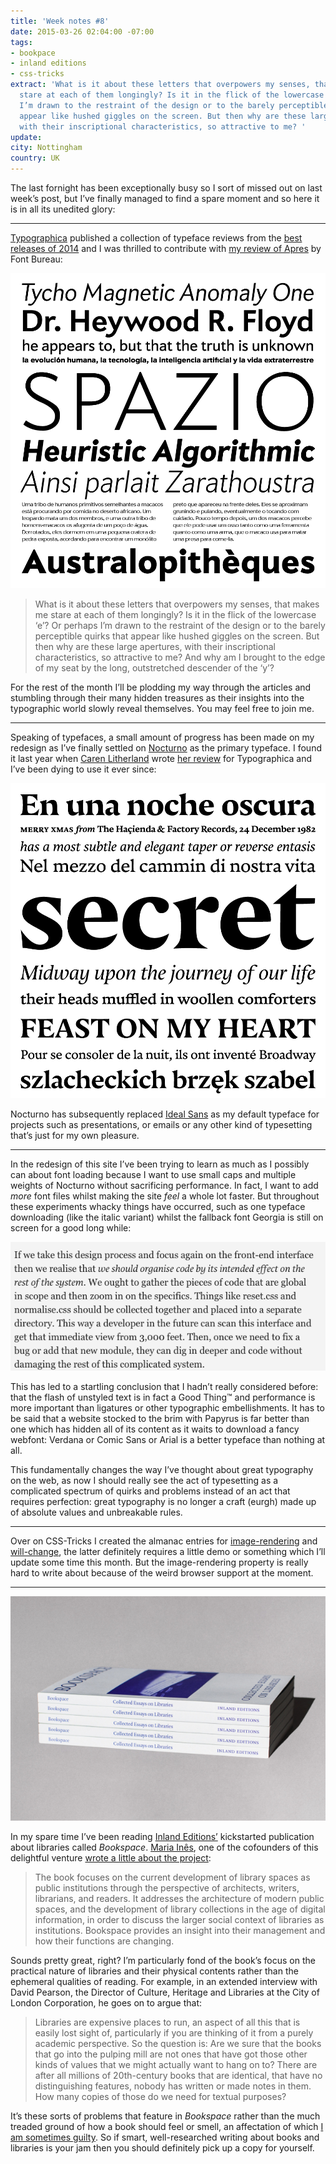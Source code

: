 ```yaml
---
title: 'Week notes #8'
date: 2015-03-26 02:04:00 -07:00
tags:
- bookpace
- inland editions
- css-tricks
extract: 'What is it about these letters that overpowers my senses, that makes me
  stare at each of them longingly? Is it in the flick of the lowercase ‘e’? Or perhaps
  I’m drawn to the restraint of the design or to the barely perceptible quirks that
  appear like hushed giggles on the screen. But then why are these large apertures,
  with their inscriptional characteristics, so attractive to me? '
update: 
city: Nottingham
country: UK
---
```


The last fornight has been exceptionally busy so I sort of missed out on last week’s post, but I’ve finally managed to find a spare moment and so here it is in all its unedited glory:

***

[Typographica](http://typographica.org) published a collection of typeface reviews from the [best releases of 2014](http://typographica.org/features/our-favorite-typefaces-of-2014/) and I was thrilled to contribute with [my review of Apres](http://typographica.org/typeface-reviews/apres/) by Font Bureau:

![Apres specimen](/uploads/apres-specimen.png)

> What is it about these letters that overpowers my senses, that makes me stare at each of them longingly? Is it in the flick of the lowercase ‘e’? Or perhaps I’m drawn to the restraint of the design or to the barely perceptible quirks that appear like hushed giggles on the screen. But then why are these large apertures, with their inscriptional characteristics, so attractive to me? And why am I brought to the edge of my seat by the long, outstretched descender of the ‘y’?

For the rest of the month I’ll be plodding my way through the articles and stumbling through their many hidden treasures as their insights into the typographic world slowly reveal themselves. You may feel free to join me.

***

Speaking of typefaces, a small amount of progress has been made on my redesign as I’ve finally settled on [Nocturno](http://www.typonine.com/fonts/font-library/nocturno/) as the primary typeface. I found it last year when [Caren Litherland](http://twitter.com/litherland) wrote [her review](http://typographica.org/typeface-reviews/nocturno/) for Typographica and I’ve been dying to use it ever since:

![Nocturno](/uploads/nocturno.png)

Nocturno has subsequently replaced [Ideal Sans](http://www.typography.com/fonts/ideal-sans/overview/) as my default typeface for projects such as presentations, or emails or any other kind of typesetting that’s just for my own pleasure.

***

In the redesign of this site I’ve been trying to learn as much as I possibly can about font loading because I want to use small caps and multiple weights of Nocturno without sacrificing performance. In fact, I want to add *more* font files whilst making the site *feel* a whole lot faster. But throughout these experiments whacky things have occurred, such as one typeface downloading (like the italic variant) whilst the fallback font Georgia is still on screen for a good long while:

![Georgia with Nocturno italics](/uploads/georgia-with-nocturno.png)

This has led to a startling conclusion that I hadn’t really considered before: that the flash of unstyled text is in fact a Good Thing™ and performance is more important than ligatures or other typographic embellishments. It has to be said that a website stocked to the brim with Papyrus is far better than one which has hidden all of its content as it waits to download a fancy webfont: Verdana or Comic Sans or Arial is a better typeface than nothing at all.

This fundamentally changes the way I’ve thought about great typography on the web, as now I should really see the act of typesetting as a complicated spectrum of quirks and problems instead of an act that requires perfection: great typography is no longer a craft (eurgh) made up of absolute values and unbreakable rules.

***

Over on CSS-Tricks I created the almanac entries for [image-rendering](https://css-tricks.com/almanac/properties/i/image-rendering/) and [will-change](https://css-tricks.com/almanac/properties/w/will-change/), the latter definitely requires a little demo or something which I’ll update some time this month. But the image-rendering property is really hard to write about because of the weird browser support at the moment.

***

![Bookspace](/uploads/ie_books.jpg)

In my spare time I’ve been reading [Inland Editions’](http://inland-editions.com) kickstarted publication about libraries called *Bookspace*. [Maria Inês](https://twitter.com/poplastik), one of the cofounders of this delightful venture [wrote a little about the project](https://lestroischaises.wordpress.com/2015/03/13/bookspace-collected-essays-on-libraries/):

> The book focuses on the current development of library spaces as public institutions through the perspective of architects, writers, librarians, and readers. It addresses the architecture of modern public spaces, and the development of library collections in the age of digital information, in order to discuss the larger social context of libraries as institutions. Bookspace provides an insight into their management and how their functions are changing.

Sounds pretty great, right? I’m particularly fond of the book’s focus on the practical nature of libraries and their physical contents rather than the ephemeral qualities of reading. For example, in an extended interview with David Pearson, the Director of Culture, Heritage and Libraries at the City of London Corporation, he goes on to argue that:

> Libraries are expensive places to run, an aspect of all this that is easily lost sight of, particularly if you are thinking of it from a purely academic perspective. So the question is: Are we sure that the books that go into the pulping mill are not ones that have got those other kinds of values that we might actually want to hang on to? There are after all millions of 20th-century books that are identical, that have no distinguishing features, nobody has written or made notes in them. How many copies of those do we need for textual purposes?

It’s these sorts of problems that feature in *Bookspace* rather than the much treaded ground of how a book should feel or smell, an affectation of which [I am sometimes guilty](http://www.smashingmagazine.com/2012/02/08/the-journey-from-writer-to-reader/). So if smart, well-researched writing about books and libraries is your jam then you should definitely pick up a copy for yourself.
